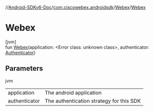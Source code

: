 //[Android-SDKv6-Doc](../../../index.md)/[com.ciscowebex.androidsdk](../index.md)/[Webex](index.md)/[Webex](-webex.md)

# Webex

[jvm]\
fun [Webex](-webex.md)(application: &lt;Error class: unknown class&gt;, authenticator: [Authenticator](../../com.ciscowebex.androidsdk.auth/-authenticator/index.md))

## Parameters

jvm

| | |
|---|---|
| application | The android application |
| authenticator | The authentication strategy for this SDK |
